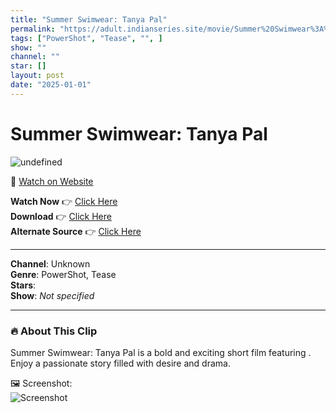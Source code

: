 ```yaml
---
title: "Summer Swimwear: Tanya Pal"
permalink: "https://adult.indianseries.site/movie/Summer%20Swimwear%3A%20Tanya%20Pal"
tags: ["PowerShot", "Tease", "", ]
show: ""
channel: ""
star: []
layout: post
date: "2025-01-01"
---
```


# Summer Swimwear: Tanya Pal

![undefined](https://desisins.com/wp-content/uploads/2024/09/Tanya-Swimwear-DesiSins.com_.jpg)

🔗 [Watch on Website](https://adult.indianseries.site/movie/Summer%20Swimwear%3A%20Tanya%20Pal)

**Watch Now** 👉 [Click Here](https://adult.indianseries.site/movie/Summer%20Swimwear%3A%20Tanya%20Pal)  
**Download** 👉 [Click Here](https://adult.indianseries.site/movie/Summer%20Swimwear%3A%20Tanya%20Pal)  
**Alternate Source** 👉 [Click Here](https://adult.indianseries.site/movie/Summer%20Swimwear%3A%20Tanya%20Pal)

---

**Channel**: Unknown  
**Genre**: PowerShot, Tease  
**Stars**:   
**Show**: *Not specified*

---

### 🔥 About This Clip

Summer Swimwear: Tanya Pal is a bold and exciting short film featuring . Enjoy a passionate story filled with desire and drama.
 
🖼️ Screenshot:  
![Screenshot](https://desisins.com/wp-content/uploads/2024/09/Tanya-Swimwear-DesiSins.com_.jpg)
